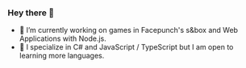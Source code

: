 ### Hey there 👋
- 🔭 I’m currently working on games in Facepunch's s&box and Web Applications with Node.js.
- 🌱 I specialize in C# and JavaScript / TypeScript but I am open to learning more languages.